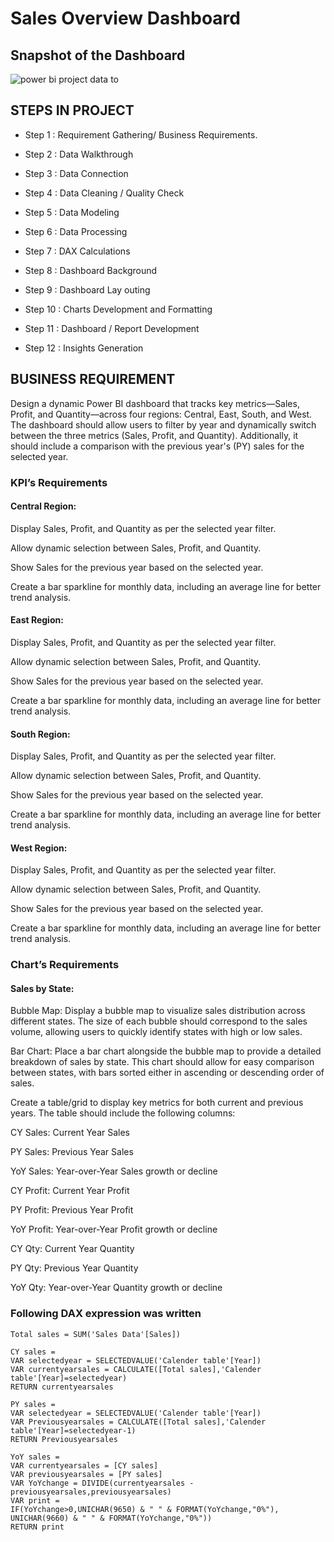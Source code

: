 # Sales Overview Dashboard

## Snapshot of the Dashboard
  ![power bi project data to](https://github.com/user-attachments/assets/aa0d8843-ffe9-424b-91a2-05da59c19899)
## STEPS IN PROJECT

- Step 1 :  Requirement Gathering/ Business Requirements.

- Step 2 : Data Walkthrough

- Step 3 : Data Connection
 
- Step 4 : Data Cleaning / Quality Check 
- Step 5 : Data Modeling
 
- Step 6 : Data Processing
 
- Step 7 : DAX Calculations
  
- Step 8 : Dashboard Background
 
- Step 9 : Dashboard Lay outing
 
- Step 10 : Charts Development and Formatting
 
- Step 11 : Dashboard / Report Development

- Step 12 : Insights Generation
  
## BUSINESS REQUIREMENT
 
 Design a dynamic Power BI dashboard that tracks key metrics—Sales, Profit, and Quantity—across four regions: Central, East, South, and West. The dashboard should allow users to filter by year and dynamically switch between the three metrics (Sales, Profit, and Quantity). Additionally, it should include a comparison with the previous year's (PY) sales for the selected year.

### KPI’s Requirements
#### Central Region:

Display Sales, Profit, and Quantity as per the selected year filter.

Allow dynamic selection between Sales, Profit, and Quantity.

Show Sales for the previous year based on the selected year.

Create a bar sparkline for monthly data, including an average line for better trend analysis.

#### East Region:

Display Sales, Profit, and Quantity as per the selected year filter.

Allow dynamic selection between Sales, Profit, and Quantity.

Show Sales for the previous year based on the selected year.

Create a bar sparkline for monthly data, including an average line for better trend analysis.

#### South Region:

Display Sales, Profit, and Quantity as per the selected year filter.

Allow dynamic selection between Sales, Profit, and Quantity.

Show Sales for the previous year based on the selected year.

Create a bar sparkline for monthly data, including an average line for better trend analysis.
 
#### West Region:

Display Sales, Profit, and Quantity as per the selected year filter.

Allow dynamic selection between Sales, Profit, and Quantity.

Show Sales for the previous year based on the selected year.

Create a bar sparkline for monthly data, including an average line for better trend analysis.

### Chart’s Requirements

#### Sales by State:

Bubble Map: Display a bubble map to visualize sales distribution across different states. The size of each bubble should correspond to the sales volume, allowing users to quickly identify states with high or low sales.

Bar Chart: Place a bar chart alongside the bubble map to provide a detailed breakdown of sales by state. This chart should allow for easy comparison between states, with bars sorted either in ascending or descending order of sales.


Create a table/grid to display key metrics for both current and previous years. The table should include the following columns:


CY Sales: Current Year Sales

PY Sales: Previous Year Sales

YoY Sales: Year-over-Year Sales growth or decline

CY Profit: Current Year Profit

PY Profit: Previous Year Profit

YoY Profit: Year-over-Year Profit growth or decline

CY Qty: Current Year Quantity

PY Qty: Previous Year Quantity

YoY Qty: Year-over-Year Quantity growth or decline

 
 ### Following DAX expression was written 
 
    Total sales = SUM('Sales Data'[Sales]) 

    CY sales = 
    VAR selectedyear = SELECTEDVALUE('Calender table'[Year])
    VAR currentyearsales = CALCULATE([Total sales],'Calender table'[Year]=selectedyear)
    RETURN currentyearsales

    PY sales = 
    VAR selectedyear = SELECTEDVALUE('Calender table'[Year])
    VAR Previousyearsales = CALCULATE([Total sales],'Calender table'[Year]=selectedyear-1)
    RETURN Previousyearsales

    YoY sales = 
    VAR currentyearsales = [CY sales]
    VAR previousyearsales = [PY sales]
    VAR YoYchange = DIVIDE(currentyearsales - previousyearsales,previousyearsales)
    VAR print = 
    IF(YoYchange>0,UNICHAR(9650) & " " & FORMAT(YoYchange,"0%"),
    UNICHAR(9660) & " " & FORMAT(YoYchange,"0%"))
    RETURN print
    
